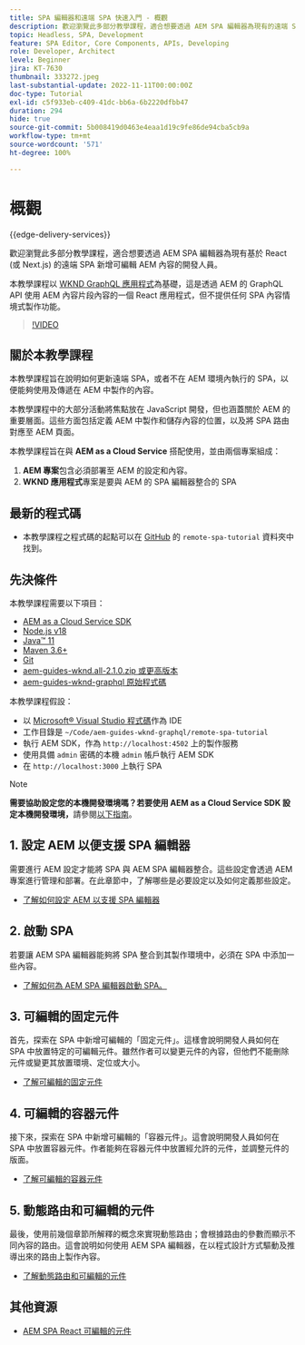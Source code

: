 ```yaml
---
title: SPA 編輯器和遠端 SPA 快速入門 - 概觀
description: 歡迎瀏覽此多部分教學課程，適合想要透過 AEM SPA 編輯器為現有的遠端 SPA 新增可編輯 AEM 內容的開發人員。
topic: Headless, SPA, Development
feature: SPA Editor, Core Components, APIs, Developing
role: Developer, Architect
level: Beginner
jira: KT-7630
thumbnail: 333272.jpeg
last-substantial-update: 2022-11-11T00:00:00Z
doc-type: Tutorial
exl-id: c5f933eb-c409-41dc-bb6a-6b2220dfbb47
duration: 294
hide: true
source-git-commit: 5b008419d0463e4eaa1d19c9fe86de94cba5cb9a
workflow-type: tm+mt
source-wordcount: '571'
ht-degree: 100%

---
```


# 概觀

{{edge-delivery-services}}

歡迎瀏覽此多部分教學課程，適合想要透過 AEM SPA 編輯器為現有基於 React (或 Next.js) 的遠端 SPA 新增可編輯 AEM 內容的開發人員。

本教學課程以 [WKND GraphQL 應用程式](https://experienceleague.adobe.com/docs/experience-manager-learn/getting-started-with-aem-headless/graphql/overview.html)為基礎，這是透過 AEM 的 GraphQL API 使用 AEM 內容片段內容的一個 React 應用程式，但不提供任何 SPA 內容情境式製作功能。

>[!VIDEO](https://video.tv.adobe.com/v/333272?quality=12&learn=on)

## 關於本教學課程

本教學課程旨在說明如何更新遠端 SPA，或者不在 AEM 環境內執行的 SPA，以便能夠使用及傳遞在 AEM 中製作的內容。

本教學課程中的大部分活動將焦點放在 JavaScript 開發，但也涵蓋關於 AEM 的重要層面。這些方面包括定義 AEM 中製作和儲存內容的位置，以及將 SPA 路由對應至 AEM 頁面。

本教學課程旨在與 **AEM as a Cloud Service** 搭配使用，並由兩個專案組成：

1. __AEM 專案__&#x200B;包含必須部署至 AEM 的設定和內容。
1. __WKND 應用程式__&#x200B;專案是要與 AEM 的 SPA 編輯器整合的 SPA

## 最新的程式碼

+ 本教學課程之程式碼的起點可以在 [GitHub](https://github.com/adobe/aem-guides-wknd-graphql/tree/main/remote-spa-tutorial) 的 `remote-spa-tutorial` 資料夾中找到。

## 先決條件

本教學課程需要以下項目：

+ [AEM as a Cloud Service SDK](https://experienceleague.adobe.com/docs/experience-manager-learn/cloud-service/local-development-environment-set-up/aem-runtime.html?lang=zh-Hant)
+ [Node.js v18](https://nodejs.org/en/)
+ [Java™ 11](https://downloads.experiencecloud.adobe.com/content/software-distribution/en/general.html)
+ [Maven 3.6+](https://maven.apache.org/)
+ [Git](https://git-scm.com/downloads)
+ [aem-guides-wknd.all-2.1.0.zip 或更高版本](https://github.com/adobe/aem-guides-wknd/releases)
+ [aem-guides-wknd-graphql 原始程式碼](https://github.com/adobe/aem-guides-wknd-graphql/tree/main)

本教學課程假設：

+ 以 [Microsoft® Visual Studio 程式碼](https://visualstudio.microsoft.com/)作為 IDE
+ 工作目錄是 `~/Code/aem-guides-wknd-graphql/remote-spa-tutorial`
+ 執行 AEM SDK，作為 `http://localhost:4502` 上的製作服務
+ 使用具備 `admin` 密碼的本機 `admin` 帳戶執行 AEM SDK
+ 在 `http://localhost:3000` 上執行 SPA

>[!NOTE]
>
> **需要協助設定您的本機開發環境嗎？若要使用 AEM as a Cloud Service SDK 設定本機開發環境，**&#x200B;請參閱[以下指南](https://experienceleague.adobe.com/docs/experience-manager-learn/cloud-service/local-development-environment-set-up/overview.html)。

## &#x200B;1. 設定 AEM 以便支援 SPA 編輯器

需要進行 AEM 設定才能將 SPA 與 AEM SPA 編輯器整合。這些設定會透過 AEM 專案進行管理和部署。在此章節中，了解哪些是必要設定以及如何定義那些設定。

+ [了解如何設定 AEM 以支援 SPA 編輯器](./aem-configure.md)

## &#x200B;2. 啟動 SPA

若要讓 AEM SPA 編輯器能夠將 SPA 整合到其製作環境中，必須在 SPA 中添加一些內容。

+ [了解如何為 AEM SPA 編輯器啟動 SPA。](./spa-bootstrap.md)

## &#x200B;3. 可編輯的固定元件

首先，探索在 SPA 中新增可編輯的「固定元件」。這樣會說明開發人員如何在 SPA 中放置特定的可編輯元件。雖然作者可以變更元件的內容，但他們不能刪除元件或變更其放置環境、定位或大小。

+ [了解可編輯的固定元件](./spa-fixed-component.md)

## &#x200B;4. 可編輯的容器元件

接下來，探索在 SPA 中新增可編輯的「容器元件」。這會說明開發人員如何在 SPA 中放置容器元件。作者能夠在容器元件中放置經允許的元件，並調整元件的版面。

+ [了解可編輯的容器元件](./spa-container-component.md)

## &#x200B;5. 動態路由和可編輯的元件

最後，使用前幾個章節所解釋的概念來實現動態路由；會根據路由的參數而顯示不同內容的路由。這會說明如何使用 AEM SPA 編輯器，在以程式設計方式驅動及推導出來的路由上製作內容。

+ [了解動態路由和可編輯的元件](./spa-dynamic-routes.md)

## 其他資源

+ [AEM SPA React 可編輯的元件](https://www.npmjs.com/package/@adobe/aem-react-editable-components)

